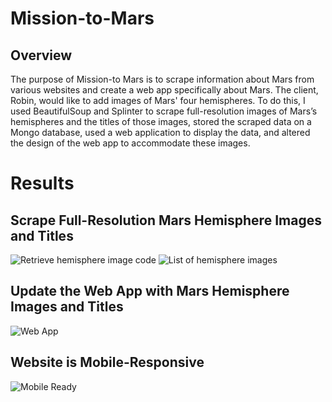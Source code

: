 # Mission-to-Mars
 
## Overview
The purpose of Mission-to Mars is to scrape information about Mars from various websites and create a web app specifically about Mars. The client, Robin, would like to add images of Mars' four hemispheres.  To do this, I used BeautifulSoup and Splinter to scrape full-resolution images of Mars’s hemispheres and the titles of those images, stored the scraped data on a Mongo database, used a web application to display the data, and altered the design of the web app to accommodate these images.

# Results
## Scrape Full-Resolution Mars Hemisphere Images and Titles
![Retrieve hemisphere image code](https://user-images.githubusercontent.com/100816778/169661005-1b365b17-c1b7-4ffa-a1bd-05e018dbe0b5.png)
![List of hemisphere images](https://user-images.githubusercontent.com/100816778/169661011-8ad595a4-9e2a-4f07-b43c-a23a833d43b6.png)

## Update the Web App with Mars Hemisphere Images and Titles
![Web App](https://user-images.githubusercontent.com/100816778/169661038-de0d821e-07d0-44c2-a63c-7921ea89bcaf.png)

## Website is Mobile-Responsive
![Mobile Ready](https://user-images.githubusercontent.com/100816778/169661150-6c13c534-11e5-4390-b07e-304c108472bd.png)

